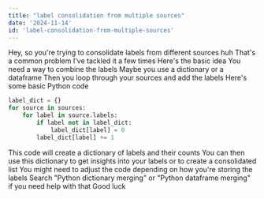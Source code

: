 ```yaml
---
title: "label consolidation from multiple sources"
date: '2024-11-14'
id: 'label-consolidation-from-multiple-sources'
---
```


Hey, so you're trying to consolidate labels from different sources huh  That's a common problem  I've tackled it a few times  Here's the basic idea  You need a way to combine the labels  Maybe you use a dictionary or a dataframe  Then you loop through your sources and add the labels  Here's some basic Python code

```python
label_dict = {}
for source in sources:
    for label in source.labels:
        if label not in label_dict:
            label_dict[label] = 0
        label_dict[label] += 1
```

This code will create a dictionary of labels and their counts  You can then use this dictionary to get insights into your labels or to create a consolidated list  You might need to adjust the code depending on how you're storing the labels  Search "Python dictionary merging" or "Python dataframe merging" if you need help with that  Good luck
